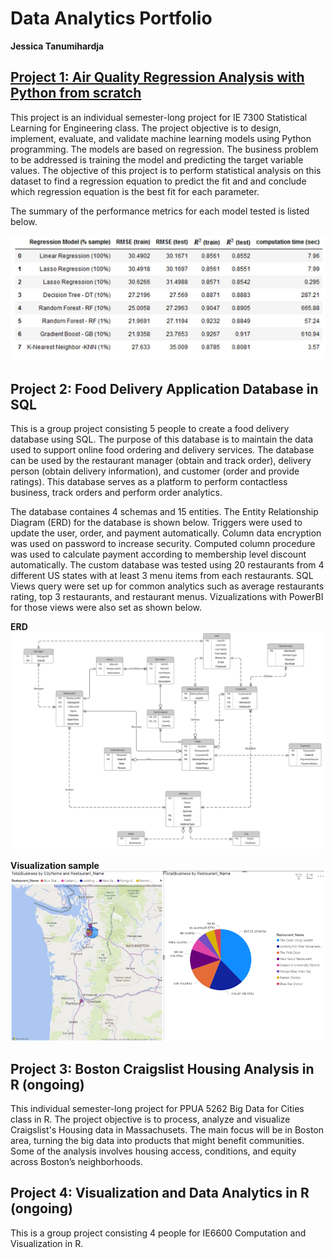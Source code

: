 # Data Analytics Portfolio

**Jessica Tanumihardja**


## [Project 1: Air Quality Regression Analysis with Python from scratch](https://github.com/jtanumihardja/ML-IE7300)

This project is an individual semester-long project for IE 7300 Statistical Learning for Engineering class. The project objective is to design, implement, evaluate, and validate machine learning models using Python programming. The models are based on regression. The business problem to be addressed is training the model and predicting the target variable values. The objective of this project is to perform statistical analysis on this dataset to find a regression equation to predict the fit and and conclude which regression equation is the best fit for each parameter.

The summary of the performance metrics for each model tested is listed below.

![](/images/AirQualityRegressionResultSummary.png)


## Project 2: Food Delivery Application Database in SQL  

This is a group project consisting 5 people to create a food delivery database using SQL. The purpose of this database is to maintain the data used to support online food ordering and delivery services. The database can be used by the restaurant manager (obtain and track order), delivery person (obtain delivery information), and customer (order and provide ratings). This database serves as a platform to perform contactless business, track orders and perform order analytics. 

The database containes 4 schemas and 15 entities. The Entity Relationship Diagram (ERD) for the database is shown below. Triggers were used to update the user, order, and payment automatically. Column data encryption was used on password to increase security. Computed column procedure was used to calculate payment according to membership level discount automatically. The custom database was tested using 20 restaurants from 4 different US states with at least 3 menu items from each restaurants. SQL Views query were set up for common analytics such as average restaurants rating, top 3 restaurants, and restaurant menus. Vizualizations with PowerBI for those views were also set as shown below. 

**ERD**
![](/images/FoodDatabase_ERD.png)


**Visualization sample**
![](/images/FoodDatabase_1.png) 


## Project 3: Boston Craigslist Housing Analysis in R (ongoing)

This individual semester-long project for PPUA 5262 Big Data for Cities class in R. The project objective is to process, analyze and visualize Craigslist's Housing data in Massachusets. The main focus will be in Boston area, turning the big data into products that might benefit communities. Some of the analysis involves housing access, conditions, and equity across Boston’s neighborhoods.


## Project 4: Visualization and Data Analytics in R (ongoing)

This is a group project consisting 4 people for IE6600 Computation and Visualization in R. 
